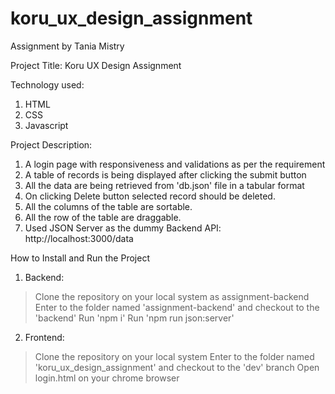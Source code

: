 # koru_ux_design_assignment
Assignment by Tania Mistry

Project Title:
Koru UX Design Assignment

Technology used:
1. HTML
2. CSS
3. Javascript

Project Description:
1. A login page with responsiveness and validations as per the requirement
2. A table of records is being displayed after clicking the submit button
3. All the data are being retrieved from 'db.json' file in a tabular format
4. On clicking Delete button selected record should be deleted.
5. All the columns of the table are sortable.
6. All the row of the table are draggable.
7. Used JSON Server as the dummy Backend API: http://localhost:3000/data

How to Install and Run the Project
1. Backend: 
> Clone the repository on your local system as assignment-backend
> Enter to the folder named 'assignment-backend' and checkout to the 'backend'
> Run 'npm i' 
> Run 'npm run json:server'

2. Frontend: 
> Clone the repository on your local system
> Enter to the folder named 'koru_ux_design_assignment' and checkout to the 'dev' branch
> Open login.html on your chrome browser